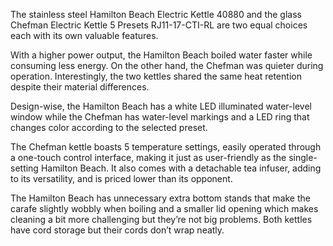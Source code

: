 The stainless steel Hamilton Beach Electric Kettle 40880 and the glass Chefman Electric Kettle 5 Presets RJ11-17-CTI-RL are two equal choices each with its own valuable features.

With a higher power output, the Hamilton Beach boiled water faster while consuming less energy. On the other hand, the Chefman was quieter during operation. Interestingly, the two kettles shared the same heat retention despite their material differences.

Design-wise, the Hamilton Beach has a white LED illuminated water-level window while the Chefman has water-level markings and a LED ring that changes color according to the selected preset.

The Chefman kettle boasts 5 temperature settings, easily operated through a one-touch control interface, making it just as user-friendly as the single-setting Hamilton Beach. It also comes with a detachable tea infuser, adding to its versatility, and is priced lower than its opponent.

The Hamilton Beach has unnecessary extra bottom stands that make the carafe slightly wobbly when boiling and a smaller lid opening which makes cleaning a bit more challenging but they’re not big problems. Both kettles have cord storage but their cords don’t wrap neatly.